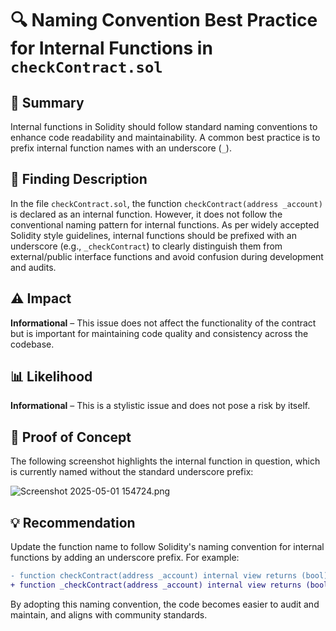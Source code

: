 
# 🔍 Naming Convention Best Practice for Internal Functions in `checkContract.sol`

## 📄 Summary
Internal functions in Solidity should follow standard naming conventions to enhance code readability and maintainability. A common best practice is to prefix internal function names with an underscore (`_`).

## 📝 Finding Description
In the file `checkContract.sol`, the function `checkContract(address _account)` is declared as an internal function. However, it does not follow the conventional naming pattern for internal functions. As per widely accepted Solidity style guidelines, internal functions should be prefixed with an underscore (e.g., `_checkContract`) to clearly distinguish them from external/public interface functions and avoid confusion during development and audits.

## ⚠️ Impact
**Informational** – This issue does not affect the functionality of the contract but is important for maintaining code quality and consistency across the codebase.

## 📊 Likelihood
**Informational** – This is a stylistic issue and does not pose a risk by itself.

## 🧪 Proof of Concept
The following screenshot highlights the internal function in question, which is currently named without the standard underscore prefix:

![Screenshot 2025-05-01 154724.png](https://imagedelivery.net/wtv4_V7VzVsxpAFaxzmpbw/11f8fefc-6171-4825-8765-7785c36dab00/public)

## 💡 Recommendation
Update the function name to follow Solidity's naming convention for internal functions by adding an underscore prefix. For example:

```diff
- function checkContract(address _account) internal view returns (bool)
+ function _checkContract(address _account) internal view returns (bool)
```

By adopting this naming convention, the code becomes easier to audit and maintain, and aligns with community standards.
